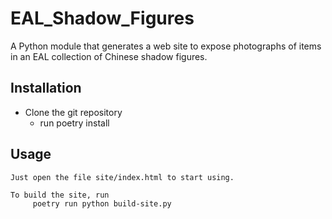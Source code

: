 # EAL_Shadow_Figures

A Python module that generates a web site to expose photographs of
items in an EAL collection of Chinese shadow figures.

## Installation
  * Clone the git repository
    * run poetry install

## Usage
    Just open the file site/index.html to start using.

    To build the site, run
         poetry run python build-site.py
